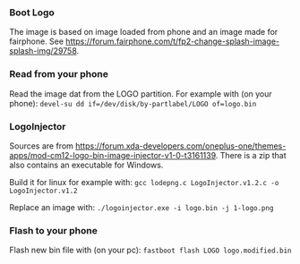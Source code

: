 ### Boot Logo
The image is based on image loaded from phone and an image made for fairphone. See https://forum.fairphone.com/t/fp2-change-splash-image-splash-img/29758.

### Read from your phone
Read the image dat from the LOGO partition. For example with (on your phone):
```devel-su dd if=/dev/disk/by-partlabel/LOGO of=logo.bin```

### LogoInjector
Sources are from https://forum.xda-developers.com/oneplus-one/themes-apps/mod-cm12-logo-bin-image-injector-v1-0-t3161139. There is a zip that also contains an executable for Windows.

Build it for linux for example with:
```gcc lodepng.c LogoInjector.v1.2.c -o LogoInjector.v1.2```

Replace an image with:
```./logoinjector.exe -i logo.bin -j 1-logo.png```

### Flash to your phone
Flash new bin file with (on your pc):
```fastboot flash LOGO logo.modified.bin``` 
